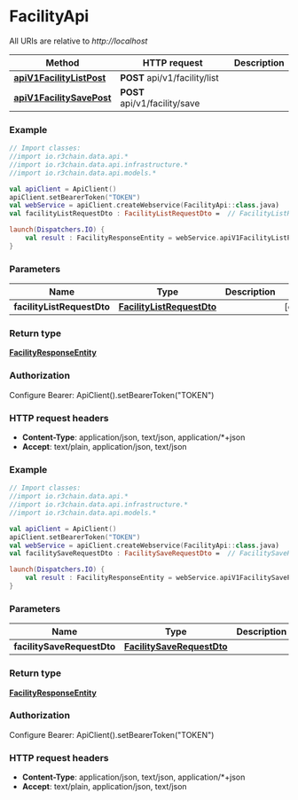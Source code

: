 # FacilityApi

All URIs are relative to *http://localhost*

Method | HTTP request | Description
------------- | ------------- | -------------
[**apiV1FacilityListPost**](FacilityApi.md#apiV1FacilityListPost) | **POST** api/v1/facility/list | 
[**apiV1FacilitySavePost**](FacilityApi.md#apiV1FacilitySavePost) | **POST** api/v1/facility/save | 





### Example
```kotlin
// Import classes:
//import io.r3chain.data.api.*
//import io.r3chain.data.api.infrastructure.*
//import io.r3chain.data.api.models.*

val apiClient = ApiClient()
apiClient.setBearerToken("TOKEN")
val webService = apiClient.createWebservice(FacilityApi::class.java)
val facilityListRequestDto : FacilityListRequestDto =  // FacilityListRequestDto | 

launch(Dispatchers.IO) {
    val result : FacilityResponseEntity = webService.apiV1FacilityListPost(facilityListRequestDto)
}
```

### Parameters

Name | Type | Description  | Notes
------------- | ------------- | ------------- | -------------
 **facilityListRequestDto** | [**FacilityListRequestDto**](FacilityListRequestDto.md)|  | [optional]

### Return type

[**FacilityResponseEntity**](FacilityResponseEntity.md)

### Authorization


Configure Bearer:
    ApiClient().setBearerToken("TOKEN")

### HTTP request headers

 - **Content-Type**: application/json, text/json, application/*+json
 - **Accept**: text/plain, application/json, text/json




### Example
```kotlin
// Import classes:
//import io.r3chain.data.api.*
//import io.r3chain.data.api.infrastructure.*
//import io.r3chain.data.api.models.*

val apiClient = ApiClient()
apiClient.setBearerToken("TOKEN")
val webService = apiClient.createWebservice(FacilityApi::class.java)
val facilitySaveRequestDto : FacilitySaveRequestDto =  // FacilitySaveRequestDto | 

launch(Dispatchers.IO) {
    val result : FacilityResponseEntity = webService.apiV1FacilitySavePost(facilitySaveRequestDto)
}
```

### Parameters

Name | Type | Description  | Notes
------------- | ------------- | ------------- | -------------
 **facilitySaveRequestDto** | [**FacilitySaveRequestDto**](FacilitySaveRequestDto.md)|  | [optional]

### Return type

[**FacilityResponseEntity**](FacilityResponseEntity.md)

### Authorization


Configure Bearer:
    ApiClient().setBearerToken("TOKEN")

### HTTP request headers

 - **Content-Type**: application/json, text/json, application/*+json
 - **Accept**: text/plain, application/json, text/json

